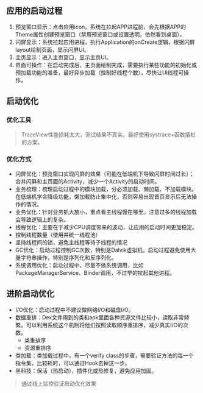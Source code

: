 ## 应用的启动过程
1. 预览窗口显示：点击应用icon，系统在拉起APP进程前，会先根据APP的Theme属性创建预览窗口（禁用预览窗口或设置透明，依然看到桌面）。
1. 闪屏显示：系统拉起应用进程，执行Application的onCreate逻辑，根据闪屏layout绘制页面，显示闪屏UI。
1. 主页显示：进入主页窗口，显示主页UI。
1. 界面可操作：在启动完成后，主页面绘制完成，需要执行某些功能的初始化或预加载功能的准备，最好异步加载（控制好线程个数），尽快让UI线程可操作。

## 启动优化
### 优化工具
> TraceView性能损耗太大，测试结果不真实。最好使用systrace+函数插桩的方案。

### 优化方式
* 闪屏优化：预览窗口实现闪屏的效果（可能在低端机下导致闪屏时间过长）；合并闪屏和主页面的Activity，减少一个Activity的启动时间。
* 业务梳理：梳理启动过程中的模块加载，分必须加载、懒加载、不加载模块。在低端机学会降级功能，懒加载防止集中化，否则容易出现首页显示后无法操作的情况。
* 业务优化：针对业务抓大放小，重点看主线程慢在哪里。注意过多的线程加载会导致逻辑上的复杂。
* 线程优化：主要在于减少CPU调度带来的波动，让应用的启动时间更加稳定。
* 控制线程数量（使用并统一线程池）
* 坚持线程间的锁，避免主线程等待子线程的情况
* GC优化：启动过程控制GC次数，特别是Dalvik虚拟机。启动过程避免使用大量字符串操作，特别是序列化和反序列化。
* 系统调用优化：启动过程中，尽量不做系统调用，比如PackageManagerService、Binder调用，不过早的拉起其他进程。

## 进阶启动优化
* I/O优化：启动过程中不建议做网络I/O和磁盘I/O。
* 数据重排：Dex文件用到的类和apk里面各种资源文件比较小，读取非常频繁。可以利用系统这个机制将他们按照读取顺序重排序，减少真实I/O的次数。
	* 类重排序
	* 资源重排序
* 类加载：类加载过程中，有一个verify class的步骤，需要验证方法的每一个指令集，比较耗时，可以通过Hook去掉这一步。
* 黑科技：保活（热启动），插件化或热修复，避免应用加固。

> 通过线上监控验证启动优化效果